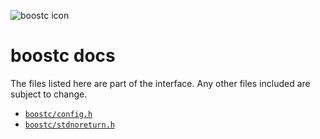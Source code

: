 ![boostc icon](https://tkellehe.github.io/boostc/images/boostc-icon.png)

# boostc docs

The files listed here are part of the interface. Any other files included are subject to change.

 * [`boostc/config.h`](https://tkellehe.github.io/boostc/docs/config.h.html)
 * [`boostc/stdnoreturn.h`](https://tkellehe.github.io/boostc/docs/stdnoreturn.h.html)
